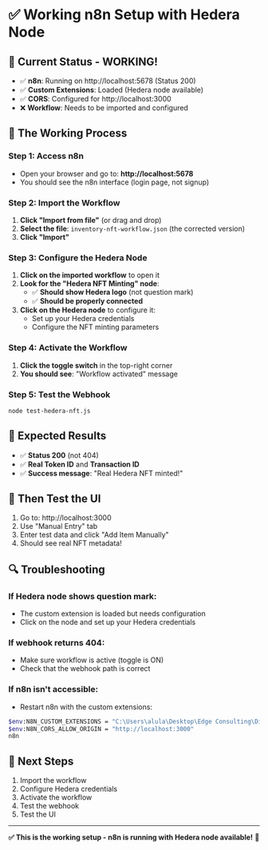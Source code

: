 # ✅ Working n8n Setup with Hedera Node

## 🎉 **Current Status - WORKING!**
- ✅ **n8n**: Running on http://localhost:5678 (Status 200)
- ✅ **Custom Extensions**: Loaded (Hedera node available)
- ✅ **CORS**: Configured for http://localhost:3000
- ❌ **Workflow**: Needs to be imported and configured

## 🔧 **The Working Process**

### **Step 1: Access n8n**
- Open your browser and go to: **http://localhost:5678**
- You should see the n8n interface (login page, not signup)

### **Step 2: Import the Workflow**
1. **Click "Import from file"** (or drag and drop)
2. **Select the file**: `inventory-nft-workflow.json` (the corrected version)
3. **Click "Import"**

### **Step 3: Configure the Hedera Node**
1. **Click on the imported workflow** to open it
2. **Look for the "Hedera NFT Minting" node**:
   - ✅ **Should show Hedera logo** (not question mark)
   - ✅ **Should be properly connected**
3. **Click on the Hedera node** to configure it:
   - Set up your Hedera credentials
   - Configure the NFT minting parameters

### **Step 4: Activate the Workflow**
1. **Click the toggle switch** in the top-right corner
2. **You should see**: "Workflow activated" message

### **Step 5: Test the Webhook**
```bash
node test-hedera-nft.js
```

## 🎯 **Expected Results**
- ✅ **Status 200** (not 404)
- ✅ **Real Token ID** and **Transaction ID**
- ✅ **Success message**: "Real Hedera NFT minted!"

## 🎉 **Then Test the UI**
1. Go to: http://localhost:3000
2. Use "Manual Entry" tab
3. Enter test data and click "Add Item Manually"
4. Should see real NFT metadata!

## 🔍 **Troubleshooting**

### **If Hedera node shows question mark:**
- The custom extension is loaded but needs configuration
- Click on the node and set up your Hedera credentials

### **If webhook returns 404:**
- Make sure workflow is active (toggle is ON)
- Check that the webhook path is correct

### **If n8n isn't accessible:**
- Restart n8n with the custom extensions:
```bash
$env:N8N_CUSTOM_EXTENSIONS = "C:\Users\alula\Desktop\Edge Consulting\Digital Assets\Hello Future Origins\V1\n8n-nodes-hedera"
$env:N8N_CORS_ALLOW_ORIGIN = "http://localhost:3000"
n8n
```

## 🚀 **Next Steps**
1. Import the workflow
2. Configure Hedera credentials
3. Activate the workflow
4. Test the webhook
5. Test the UI

---
**✅ This is the working setup - n8n is running with Hedera node available!** 🎯 